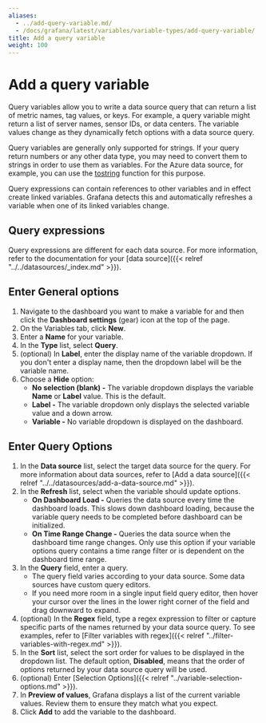 ```yaml
---
aliases:
  - ../add-query-variable.md/
  - /docs/grafana/latest/variables/variable-types/add-query-variable/
title: Add a query variable
weight: 100
---
```


# Add a query variable

Query variables allow you to write a data source query that can return a list of metric names, tag values, or keys. For example, a query variable might return a list of server names, sensor IDs, or data centers. The variable values change as they dynamically fetch options with a data source query.

Query variables are generally only supported for strings. If your query return numbers or any other data type, you may need to convert them to strings in order to use them as variables. For the Azure data source, for example, you can use the [tostring](https://docs.microsoft.com/en-us/azure/data-explorer/kusto/query/tostringfunction) function for this purpose.

Query expressions can contain references to other variables and in effect create linked variables. Grafana detects this and automatically refreshes a variable when one of its linked variables change.

## Query expressions

Query expressions are different for each data source. For more information, refer to the documentation for your [data source]({{< relref "../../datasources/_index.md" >}}).

## Enter General options

1. Navigate to the dashboard you want to make a variable for and then click the **Dashboard settings** (gear) icon at the top of the page.
1. On the Variables tab, click **New**.
1. Enter a **Name** for your variable.
1. In the **Type** list, select **Query**.
1. (optional) In **Label**, enter the display name of the variable dropdown. If you don't enter a display name, then the dropdown label will be the variable name.
1. Choose a **Hide** option:
   - **No selection (blank) -** The variable dropdown displays the variable **Name** or **Label** value. This is the default.
   - **Label -** The variable dropdown only displays the selected variable value and a down arrow.
   - **Variable -** No variable dropdown is displayed on the dashboard.

## Enter Query Options

1. In the **Data source** list, select the target data source for the query. For more information about data sources, refer to [Add a data source]({{< relref "../../datasources/add-a-data-source.md" >}}).
1. In the **Refresh** list, select when the variable should update options.
   - **On Dashboard Load -** Queries the data source every time the dashboard loads. This slows down dashboard loading, because the variable query needs to be completed before dashboard can be initialized.
   - **On Time Range Change -** Queries the data source when the dashboard time range changes. Only use this option if your variable options query contains a time range filter or is dependent on the dashboard time range.
1. In the **Query** field, enter a query.
   - The query field varies according to your data source. Some data sources have custom query editors.
   - If you need more room in a single input field query editor, then hover your cursor over the lines in the lower right corner of the field and drag downward to expand.
1. (optional) In the **Regex** field, type a regex expression to filter or capture specific parts of the names returned by your data source query. To see examples, refer to [Filter variables with regex]({{< relref "../filter-variables-with-regex.md" >}}).
1. In the **Sort** list, select the sort order for values to be displayed in the dropdown list. The default option, **Disabled**, means that the order of options returned by your data source query will be used.
1. (optional) Enter [Selection Options]({{< relref "../variable-selection-options.md" >}}).
1. In **Preview of values**, Grafana displays a list of the current variable values. Review them to ensure they match what you expect.
1. Click **Add** to add the variable to the dashboard.
